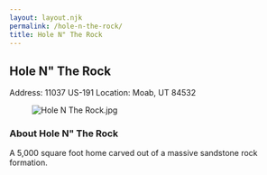 ```yaml
---
layout: layout.njk
permalink: /hole-n-the-rock/
title: Hole N" The Rock
---
```


<article class="attraction-detail container">
  <h2>Hole N" The Rock</h2>
  <div class="attraction-meta">
    <span class="address">Address: 11037 US-191</span>
    <span class="location">Location: Moab, UT 84532</span>
  </div>
  <figure class="attraction-image">
    <img src="https://upload.wikimedia.org/wikipedia/commons/5/5a/Hole_N_The_Rock.jpg?v=1743430669968" alt="Hole N The Rock.jpg" loading="lazy">
  </figure>
  <div class="attraction-description">
    <h3>About Hole N" The Rock</h3>
    <p>A 5,000 square foot home carved out of a massive sandstone rock formation.</p>
  </div>
  
</article>
